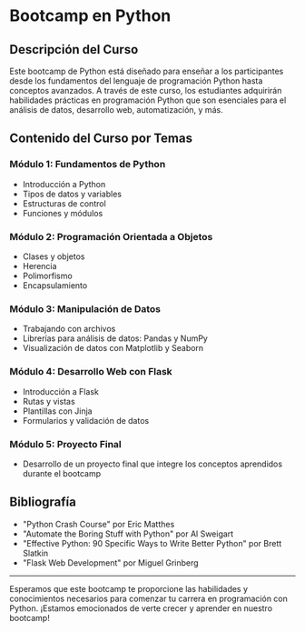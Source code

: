 # Bootcamp en Python

## Descripción del Curso

Este bootcamp de Python está diseñado para enseñar a los participantes desde los fundamentos del lenguaje de programación Python hasta conceptos avanzados. A través de este curso, los estudiantes adquirirán habilidades prácticas en programación Python que son esenciales para el análisis de datos, desarrollo web, automatización, y más.

## Contenido del Curso por Temas

### Módulo 1: Fundamentos de Python
- Introducción a Python
- Tipos de datos y variables
- Estructuras de control
- Funciones y módulos

### Módulo 2: Programación Orientada a Objetos
- Clases y objetos
- Herencia
- Polimorfismo
- Encapsulamiento

### Módulo 3: Manipulación de Datos
- Trabajando con archivos
- Librerías para análisis de datos: Pandas y NumPy
- Visualización de datos con Matplotlib y Seaborn

### Módulo 4: Desarrollo Web con Flask
- Introducción a Flask
- Rutas y vistas
- Plantillas con Jinja
- Formularios y validación de datos

### Módulo 5: Proyecto Final
- Desarrollo de un proyecto final que integre los conceptos aprendidos durante el bootcamp

## Bibliografía

- "Python Crash Course" por Eric Matthes
- "Automate the Boring Stuff with Python" por Al Sweigart
- "Effective Python: 90 Specific Ways to Write Better Python" por Brett Slatkin
- "Flask Web Development" por Miguel Grinberg

---

Esperamos que este bootcamp te proporcione las habilidades y conocimientos necesarios para comenzar tu carrera en programación con Python. ¡Estamos emocionados de verte crecer y aprender en nuestro bootcamp!

